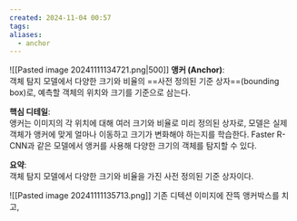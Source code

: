 ```yaml
---
created: 2024-11-04 00:57
tags: 
aliases:
  - anchor
---
```

![[Pasted image 20241111134721.png|500]]
**앵커 (Anchor)**:  
객체 탐지 모델에서 다양한 크기와 비율의 ==사전 정의된 기준 상자==(bounding box)로, 예측할 객체의 위치와 크기를 기준으로 삼는다.

**핵심 디테일**:  
앵커는 이미지의 각 위치에 대해 여러 크기와 비율로 미리 정의된 상자로, 모델은 실제 객체가 앵커에 맞게 얼마나 이동하고 크기가 변화해야 하는지를 학습한다. Faster R-CNN과 같은 모델에서 앵커를 사용해 다양한 크기의 객체를 탐지할 수 있다.

**요약**:  
객체 탐지 모델에서 다양한 크기와 비율을 가진 사전 정의된 기준 상자이다.


![[Pasted image 20241111135713.png]]
기존 디텍션
이미지에 잔뜩 앵커박스를 치고, 